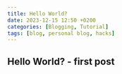 ```yaml
---
title: Hello World?
date: 2023-12-15 12:50 +0200
categories: [Blogging, Tutorial]
tags: [blog, personal blog, hacks]
---
```


## Hello World? - first post
